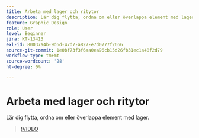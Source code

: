 ```yaml
---
title: Arbeta med lager och ritytor
description: Lär dig flytta, ordna om eller överlappa element med lager
feature: Graphic Design
role: User
level: Beginner
jira: KT-13413
exl-id: 80037a4b-9d6d-47d7-a827-e7d0777f2666
source-git-commit: 1e0bf73f3f6aa0ea96cb15d26fb31ec1a48f2d79
workflow-type: tm+mt
source-wordcount: '28'
ht-degree: 0%

---
```


# Arbeta med lager och ritytor

Lär dig flytta, ordna om eller överlappa element med lager.

>[!VIDEO](https://video.tv.adobe.com/v/3420214?quality=12&learn=on&hidetitle=true)
